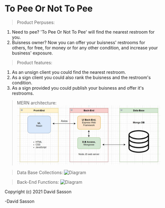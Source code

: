 # To Pee Or Not To Pee

> Product Perpuses:
1. Need to pee? 'To Pee Or Not To Pee' will find the nearest restroom for you.
2. Buisness owner? Now you can offer your buisness' restrooms for others, for free, for money or for any other condition, and increase your business' exposure.

>Product features:
1. As an unsign client you could find the nearest restroom.
2. As a sign client you could also rank the buisness and the restroom's condition.
3. As a sign provided you could publish your buisness and offer it's restrooms.

>MERN architecture:
![Diagram](https://github.com/DavidSasson22/Final-Project/blob/main/mern.JPG?raw=true)

>Data Base Collections:
![Diagram](https://github.com/DavidSasson22/To-Pee-or-Not-to-Pee/blob/main/DB.JPG?raw=true)

>Back-End Functions:
![Diagram](https://github.com/DavidSasson22/To-Pee-or-Not-to-Pee/blob/main/Back-End.JPG?raw=true)


> 
Copyright (c) 2021 David Sasson

-David Sasson
